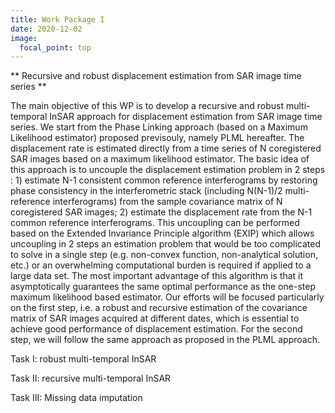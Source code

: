 ```yaml
---
title: Work Package I
date: 2020-12-02
image:
  focal_point: top
---
```

** Recursive and robust displacement estimation from SAR image time series **

The main objective of this WP is to develop a recursive and robust multi-temporal InSAR approach for displacement estimation from SAR image time series. We start from the Phase Linking approach (based on a Maximum Likelihood estimator) proposed previsouly, namely PLML hereafter. The displacement rate is estimated directly from a time series of N coregistered SAR images based on a maximum likelihood estimator. The basic idea of this approach is to uncouple the displacement estimation problem in 2 steps : 1) estimate N-1 consistent common reference interferograms by restoring phase consistency in the interferometric stack (including N(N-1)/2 multi-reference interferograms) from the sample covariance matrix of N coregistered SAR images; 2) estimate the displacement rate from the N-1 common reference interferograms. This uncoupling can be performed based on the Extended Invariance Principle algorithm (EXIP) which allows uncoupling in 2 steps an estimation problem that would be too complicated to solve in a single step (e.g. non-convex function, non-analytical solution, etc.) or an overwhelming computational burden is required if applied to a large data set. The most important advantage of this algorithm is that it asymptotically guarantees the same optimal performance as the one-step maximum likelihood based estimator. Our efforts will be focused particularly on the first step, i.e. a robust and recursive estimation of the covariance matrix of SAR images acquired at different dates, which is essential to achieve good performance of displacement estimation. For the second step, we will follow the same approach as proposed in the PLML approach. 

Task I: robust multi-temporal InSAR

Task II: recursive multi-temporal InSAR 

Task III: Missing data imputation
